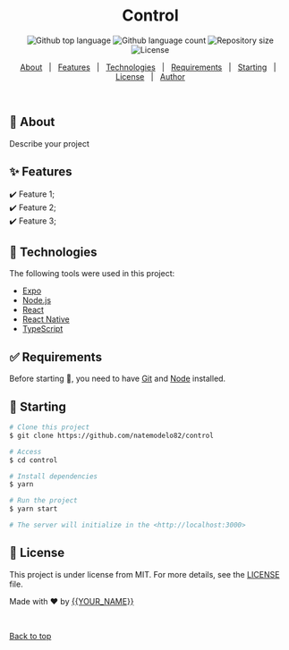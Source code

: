 <h1 align="center">Control</h1>

<p align="center">
  <img alt="Github top language" src="https://img.shields.io/github/languages/top/natemodelo82/control?color=56BEB8">
  <img alt="Github language count" src="https://img.shields.io/github/languages/count/natemodelo82/control?color=56BEB8">
  <img alt="Repository size" src="https://img.shields.io/github/repo-size/natemodelo82/control?color=56BEB8">
  <img alt="License" src="https://img.shields.io/github/license/natemodelo82/control?color=56BEB8">
</p>

<p align="center">
  <a href="#dart-about">About</a> &#xa0; | &#xa0; 
  <a href="#sparkles-features">Features</a> &#xa0; | &#xa0;
  <a href="#rocket-technologies">Technologies</a> &#xa0; | &#xa0;
  <a href="#white_check_mark-requirements">Requirements</a> &#xa0; | &#xa0;
  <a href="#checkered_flag-starting">Starting</a> &#xa0; | &#xa0;
  <a href="#memo-license">License</a> &#xa0; | &#xa0;
  <a href="https://github.com/natemodelo82" target="_blank">Author</a>
</p>

<br>

## :dart: About ##

Describe your project

## :sparkles: Features ##

:heavy_check_mark: Feature 1;\
:heavy_check_mark: Feature 2;\
:heavy_check_mark: Feature 3;

## :rocket: Technologies ##

The following tools were used in this project:

- [Expo](https://expo.io/)
- [Node.js](https://nodejs.org/en/)
- [React](https://pt-br.reactjs.org/)
- [React Native](https://reactnative.dev/)
- [TypeScript](https://www.typescriptlang.org/)

## :white_check_mark: Requirements ##

Before starting :checkered_flag:, you need to have [Git](https://git-scm.com) and [Node](https://nodejs.org/en/) installed.

## :checkered_flag: Starting ##

```bash
# Clone this project
$ git clone https://github.com/natemodelo82/control

# Access
$ cd control

# Install dependencies
$ yarn

# Run the project
$ yarn start

# The server will initialize in the <http://localhost:3000>
```

## :memo: License ##

This project is under license from MIT. For more details, see the [LICENSE](LICENSE) file.


Made with :heart: by <a href="https://github.com/natemodelo82" target="_blank">{{YOUR_NAME}}</a>

&#xa0;

<a href="#top">Back to top</a>
